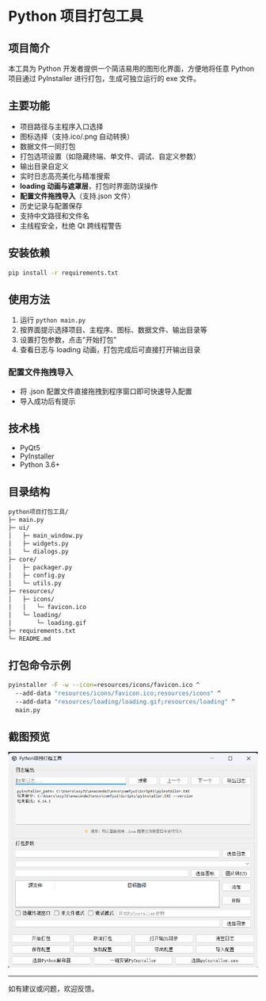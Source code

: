 # Python 项目打包工具

## 项目简介

本工具为 Python 开发者提供一个简洁易用的图形化界面，方便地将任意 Python 项目通过 PyInstaller 进行打包，生成可独立运行的 exe 文件。

## 主要功能

- 项目路径与主程序入口选择
- 图标选择（支持.ico/.png 自动转换）
- 数据文件一同打包
- 打包选项设置（如隐藏终端、单文件、调试、自定义参数）
- 输出目录自定义
- 实时日志高亮美化与精准搜索
- **loading 动画与遮罩层**，打包时界面防误操作
- **配置文件拖拽导入**（支持.json 文件）
- 历史记录与配置保存
- 支持中文路径和文件名
- 主线程安全，杜绝 Qt 跨线程警告

## 安装依赖

```bash
pip install -r requirements.txt
```

## 使用方法

1. 运行 `python main.py`
2. 按界面提示选择项目、主程序、图标、数据文件、输出目录等
3. 设置打包参数，点击"开始打包"
4. 查看日志与 loading 动画，打包完成后可直接打开输出目录

### 配置文件拖拽导入

- 将 .json 配置文件直接拖拽到程序窗口即可快速导入配置
- 导入成功后有提示

## 技术栈

- PyQt5
- PyInstaller
- Python 3.6+

## 目录结构

```
python项目打包工具/
├─ main.py
├─ ui/
│   ├─ main_window.py
│   ├─ widgets.py
│   └─ dialogs.py
├─ core/
│   ├─ packager.py
│   ├─ config.py
│   └─ utils.py
├─ resources/
│   ├─ icons/
│   │   └─ favicon.ico
│   └─ loading/
│       └─ loading.gif
├─ requirements.txt
└─ README.md
```

## 打包命令示例

```bash
pyinstaller -F -w --icon=resources/icons/favicon.ico ^
  --add-data "resources/icons/favicon.ico;resources/icons" ^
  --add-data "resources/loading/loading.gif;resources/loading" ^
  main.py
```

## 截图预览

![效果演示](/image.png)

---

如有建议或问题，欢迎反馈。
